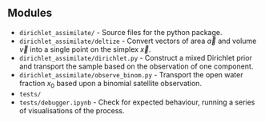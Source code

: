 
## Modules

- `dirichlet_assimilate/` - Source files for the python package.
- `dirichlet_assimilate/deltize` - Convert vectors of area $\vec{a}$ and volume $\vec{v}$ into a single point on the simplex $\vec{x}$.
- `dirichlet_assimilate/dirichlet.py` - Construct a mixed Dirichlet prior and transport the sample based on the observation of one component.
- `dirichlet_assimilate/observe_binom.py` - Transport the open water fraction $x_0$ based upon a binomial satellite observation.
- `tests/` 
- `tests/debugger.ipynb` - Check for expected behaviour, running a series of visualisations of the process.


